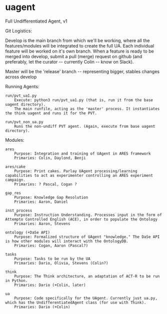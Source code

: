 # uagent
Full Undifferentiated Agent, v1

Git Logistics:

Develop is the main branch from which we'll be working, where all the features/modules will be integrated to create the full UA. Each individual feature will be worked on it's own branch. When a feature is ready to be merged into develop, submit a pull (merge) request on github (and preferably, let the curator -- currently Colin -- know on Slack).

Master will be the 'release' branch -- representing bigger, stables changes across develop

Running Agents:

	run/pvt_ua1.py
		Execute: python3 run/pvt_ua1.py (that is, run it from the base uagent directory).
		The main runfile, acting as the 'master' process. It instantiates the think uagent and runs it for the PVT.

	run/pvt_non_ua.py
		Runs the non-undiff PVT agent. (Again, execute from base uagent directory).

Modules:
	
	ares
		Purpose: Integration and training of UAgent in ARES framework
		Primaries: Colin, Daylond, Benji

	ares/cake
		Purpose: Print cakes. Parlay UAgent processing/learning capabilities to act as experimenter controlling an ARES experiment campaign.
		Primaries: ? Pascal, Cogan ?

	gap_res
		Purpose: Knowledge Gap Resolution
		Primaries: Aaron, Daniel

	inst_process
		Purpose: Instruction Understanding. Processes input in the form of Attempto Controlled English (ACE), in order to populate the Ontology
		Primaries: Aaron, Stevens

	ontology (+DaSe API)
		Purpose: Formalized structure of UAgent "knowledge." The DaSe API is how other modules will interact with the OntologyDB.
		Primaries: Cogan, Aaron (Pascal?)

	tasks
		Purpose: Tasks to be run by the UA
		Primaries: Dario, Olivia, Stevens (Colin?)

	think
		Purpose: The Think architecture, an adaptation of ACT-R to be run in Python.
		Primaries: Dario (+Colin, later)

	ua
		Purpose: Code specifically for the UAgent. Currently just ua.py, which has the UndifferentiatedAgent class (for use with Think).
		Primaries: Dario (+Colin)
















